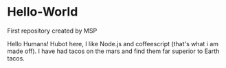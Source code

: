 # Hello-World
First repository created by MSP

Hello Humans!
Hubot here, I like Node.js and coffeescript (that's what i am made off).
I have had tacos on the mars and find them far superior to Earth tacos. 
